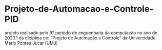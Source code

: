 # Projeto-de-Automacao-e-Controle-PID
projeto realisado pelo 9° periodo de enguenharia da computação no ano de 2023.1 da diciplina de: "Projeto de Automação e Controle" da Univercidade Mario Pontes Jucar (UMJ)

